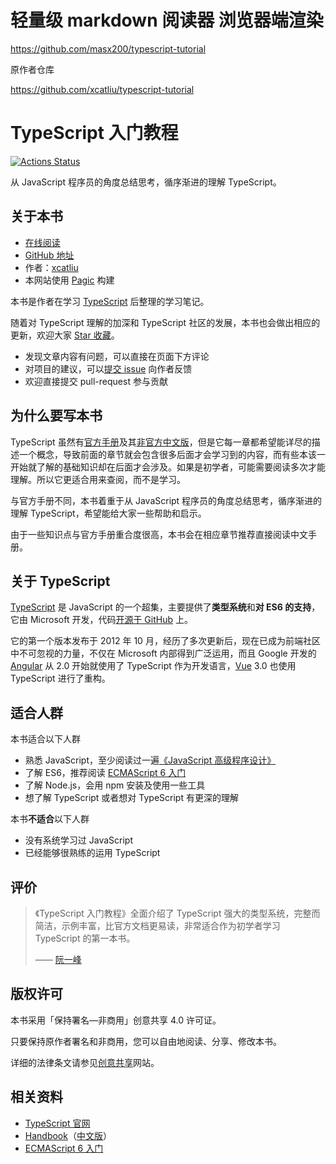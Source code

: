 # 轻量级 markdown 阅读器 浏览器端渲染

https://github.com/masx200/typescript-tutorial

原作者仓库

https://github.com/xcatliu/typescript-tutorial

# TypeScript 入门教程

[![Actions Status](https://github.com/xcatliu/typescript-tutorial/workflows/gh-pages/badge.svg)](https://github.com/xcatliu/typescript-tutorial/actions)

从 JavaScript 程序员的角度总结思考，循序渐进的理解 TypeScript。

## 关于本书

-   [在线阅读](https://ts.xcatliu.com/)
-   [GitHub 地址][github]
-   作者：[xcatliu](https://github.com/xcatliu/)
-   本网站使用 [Pagic](https://github.com/xcatliu/pagic) 构建

本书是作者在学习 [TypeScript] 后整理的学习笔记。

随着对 TypeScript 理解的加深和 TypeScript 社区的发展，本书也会做出相应的更新，欢迎大家 [Star 收藏][github]。

-   发现文章内容有问题，可以直接在页面下方评论
-   对项目的建议，可以[提交 issue](https://github.com/xcatliu/typescript-tutorial/issues/new) 向作者反馈
-   欢迎直接提交 pull-request 参与贡献

## 为什么要写本书

TypeScript 虽然有[官方手册][handbook]及其[非官方中文版][中文手册]，但是它每一章都希望能详尽的描述一个概念，导致前面的章节就会包含很多后面才会学习到的内容，而有些本该一开始就了解的基础知识却在后面才会涉及。如果是初学者，可能需要阅读多次才能理解。所以它更适合用来查阅，而不是学习。

与官方手册不同，本书着重于从 JavaScript 程序员的角度总结思考，循序渐进的理解 TypeScript，希望能给大家一些帮助和启示。

由于一些知识点与官方手册重合度很高，本书会在相应章节推荐直接阅读中文手册。

## 关于 TypeScript

[TypeScript] 是 JavaScript 的一个超集，主要提供了**类型系统**和**对 ES6 的支持**，它由 Microsoft 开发，代码[开源于 GitHub](https://github.com/Microsoft/TypeScript) 上。

它的第一个版本发布于 2012 年 10 月，经历了多次更新后，现在已成为前端社区中不可忽视的力量，不仅在 Microsoft 内部得到广泛运用，而且 Google 开发的 [Angular](https://angular.io/) 从 2.0 开始就使用了 TypeScript 作为开发语言，[Vue](https://vuejs.org/) 3.0 也使用 TypeScript 进行了重构。

## 适合人群

本书适合以下人群

-   熟悉 JavaScript，至少阅读过一遍[《JavaScript 高级程序设计》](https://book.douban.com/subject/10546125/)
-   了解 ES6，推荐阅读 [ECMAScript 6 入门]
-   了解 Node.js，会用 npm 安装及使用一些工具
-   想了解 TypeScript 或者想对 TypeScript 有更深的理解

本书**不适合**以下人群

-   没有系统学习过 JavaScript
-   已经能够很熟练的运用 TypeScript

## 评价

> 《TypeScript 入门教程》全面介绍了 TypeScript 强大的类型系统，完整而简洁，示例丰富，比官方文档更易读，非常适合作为初学者学习 TypeScript 的第一本书。
>
> —— [阮一峰](https://github.com/ruanyf)

## 版权许可

本书采用「保持署名—非商用」创意共享 4.0 许可证。

只要保持原作者署名和非商用，您可以自由地阅读、分享、修改本书。

详细的法律条文请参见[创意共享](http://creativecommons.org/licenses/by-nc/4.0/)网站。

## 相关资料

-   [TypeScript 官网][typescript]
-   [Handbook]（[中文版][中文手册]）
-   [ECMAScript 6 入门]

[github]: https://github.com/xcatliu/typescript-tutorial
[typescript]: http://www.typescriptlang.org/
[handbook]: http://www.typescriptlang.org/docs/handbook/basic-types.html
[中文手册]: https://zhongsp.gitbook.io/typescript-handbook/
[ecmascript 6 入门]: http://es6.ruanyifeng.com/
